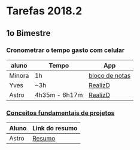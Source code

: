 # Tarefas 2018.2

## 1o Bimestre

### Cronometrar o tempo gasto com celular

| aluno | Tempo | App |
| --- | --- | --- |
| Minora | 1h | [bloco de notas](http://bulletjournal.com/) |
| Yves | ~3h | [RealizD](http://www.realizd.com/) |
| Astro | 4h35m - 6h17m | [RealizD](http://www.realizd.com/) |

### [Conceitos fundamentais de projetos](fundamentos/projeto/)

| Aluno | Link do resumo |
| --- | --- |
| Astro| [Resumo](fundamentos/projeto/resumo-astro.md) |
